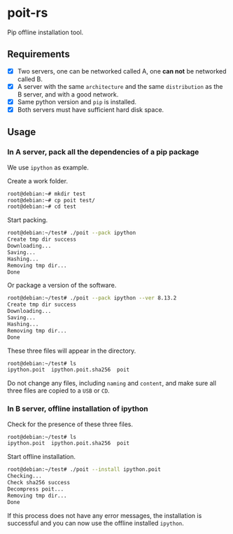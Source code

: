 # poit-rs

Pip offline installation tool.

## Requirements

- [x] Two servers, one can be networked called A, one **can not** be networked called B.
- [x] A server with the same `architecture` and the same `distribution` as the B server, and with a good network.
- [x] Same python version and `pip` is installed.
- [x] Both servers must have sufficient hard disk space.

## Usage

### In A server, pack all the dependencies of a pip package

We use `ipython` as example.

Create a work folder.

```bash
root@debian:~# mkdir test
root@debian:~# cp poit test/
root@debian:~# cd test
```

Start packing.

```bash
root@debian:~/test# ./poit --pack ipython
Create tmp dir success
Downloading...
Saving...
Hashing...
Removing tmp dir...
Done
```

Or package a version of the software.

```bash
root@debian:~/test# ./poit --pack ipython --ver 8.13.2
Create tmp dir success
Downloading...
Saving...
Hashing...
Removing tmp dir...
Done
```

These three files will appear in the directory.

```bash
root@debian:~/test# ls
ipython.poit  ipython.poit.sha256  poit
```

Do not change any files, including `naming` and `content`, and make sure all three files are copied to a `USB` or `CD`.

### In B server, offline installation of ipython

Check for the presence of these three files.

```bash
root@debian:~/test# ls
ipython.poit  ipython.poit.sha256  poit
```

Start offline installation.

```bash
root@debian:~/test# ./poit --install ipython.poit
Checking...
Check sha256 success
Decompress poit...
Removing tmp dir...
Done
```

If this process does not have any error messages, the installation is successful and you can now use the offline installed `ipython`.
